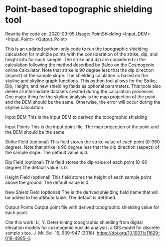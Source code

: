 # Point-based topographic shielding tool

Rewrite the code on: 2020-03-05
Usage: PointShielding <Input_DEM> <Input_Point> <StrikeField> <DipField> <HeightField> <ShieldField> <Output_Point>  

This is an updated python-only code to run the topographic shielding calculation for multiple points with the consideration of the strike, dip, and height info for each sample. The strike and dip are considered in the calculation following the method described by Balco on the Cosmogenic online Calculator. Note that strike is 90 degree less that the dip direction (aspect) of the sample slope. The shielding calulation is based on the skyline and skyline graph functions. This python tool allows for the Strike, Dip, Height, and new shielding fields as optional parameters. This tools also delete all intermidiate datasets created during the calculation processes. One major thing for the skyline analysis is the map projection of the point and the DEM should be the same. Otherwise, the error will occur during the skyline calculation. 

Input DEM
This is the input DEM to derived the topographic shielding

Input Points
This is the input point file. The map projection of the point and the DEM should be the same

Strike Field (optional)
This field stores the strike value of each point (0-360 degree). Note that strike is 90 degree less that the dip direction (aspect) of the sample slope. The default value is 0.

Dip Field (optional)
This field stores the dip value of each point (0-90 degree).The default value is 0.

Height Field (optional)
This field stores the height of each sample point above the ground. The default value is 0.

New Shield Field (optional)
The is the derived shielding field name that will be added to the attibute table. The default is defShed.

Output Points
Output point file with derived topographic shielding value for each point.

Cite this work:
Li, Y. Determining topographic shielding from digital elevation models for cosmogenic nuclide analysis: a GIS model for discrete sample sites. J. Mt. Sci. 15, 939–947 (2018). https://doi.org/10.1007/s11629-018-4895-4.
